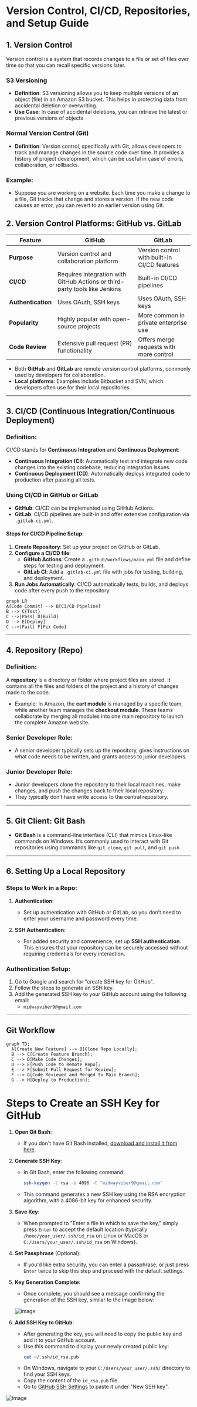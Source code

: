 # Version Control, CI/CD, Repositories, and Setup Guide

## 1. **Version Control**

Version control is a system that records changes to a file or set of files over time so that you can recall specific versions later.

### **S3 Versioning**

- **Definition**: S3 versioning allows you to keep multiple versions of an object (file) in an Amazon S3 bucket. This helps in protecting data from accidental deletion or overwriting.
- **Use Case**: In case of accidental deletions, you can retrieve the latest or previous versions of objects

### **Normal Version Control (Git)**

- **Definition**: Version control, specifically with Git, allows developers to track and manage changes in the source code over time. It provides a history of project development, which can be useful in case of errors, collaboration, or rollbacks.

### **Example**:

- Suppose you are working on a website. Each time you make a change to a file, Git tracks that change and stores a version. If the new code causes an error, you can revert to an earlier version using Git.

## 2. **Version Control Platforms: GitHub vs. GitLab**

| Feature            | GitHub                                                       | GitLab                                       |
| ------------------ | ------------------------------------------------------------ | -------------------------------------------- |
| **Purpose**        | Version control and collaboration platform                   | Version control with built-in CI/CD features |
| **CI/CD**          | Requires integration with GitHub Actions or third-party tools like Jenkins | Built-in CI/CD pipelines                     |
| **Authentication** | Uses OAuth, SSH keys                                         | Uses OAuth, SSH keys                         |
| **Popularity**     | Highly popular with open-source projects                     | More common in private enterprise use        |
| **Code Review**    | Extensive pull request (PR) functionality                    | Offers merge requests with more control      |

- Both **GitHub** and **GitLab** are remote version control platforms, commonly used by developers for collaboration.
- **Local platforms**: Examples include Bitbucket and SVN, which developers often use for their local repositories.

---

## 3. **CI/CD (Continuous Integration/Continuous Deployment)**

### **Definition**:

CI/CD stands for **Continuous Integration** and **Continuous Deployment**:

- **Continuous Integration (CI)**: Automatically test and integrate new code changes into the existing codebase, reducing integration issues.
- **Continuous Deployment (CD)**: Automatically deploys integrated code to production after passing all tests.

### **Using CI/CD in GitHub or GitLab**

- **GitHub**: CI/CD can be implemented using GitHub Actions.
- **GitLab**: CI/CD pipelines are built-in and offer extensive configuration via `.gitlab-ci.yml`.

#### **Steps for CI/CD Pipeline Setup**:

1. **Create Repository**: Set up your project on GitHub or GitLab.
2. **Configure a CI/CD file**:
   - **GitHub Actions**: Create a `.github/workflows/main.yml` file and define steps for testing and deployment.
   - **GitLab CI**: Add a `.gitlab-ci.yml` file with jobs for testing, building, and deployment.
3. **Run Jobs Automatically**: CI/CD automatically tests, builds, and deploys code after every push to the repository.

```mermaid
graph LR
A[Code Commit] --> B[CI/CD Pipeline]
B --> C{Test}
C -->|Pass| D[Build]
D --> E[Deploy]
C -->|Fail| F[Fix Code]
```

---

## 4. **Repository (Repo)**

### **Definition**:

A **repository** is a directory or folder where project files are stored. It contains all the files and folders of the project and a history of changes made to the code.

- Example: In Amazon, the **cart module** is managed by a specific team, while another team manages the **checkout module**. These teams collaborate by merging all modules into one main repository to launch the complete Amazon website.

### **Senior Developer Role**:

- A senior developer typically sets up the repository, gives instructions on what code needs to be written, and grants access to junior developers.

### **Junior Developer Role**:

- Junior developers clone the repository to their local machines, make changes, and push the changes back to their local repository.
- They typically don’t have write access to the central repository.

---

## 5. **Git Client: Git Bash**

- **Git Bash** is a command-line interface (CLI) that mimics Linux-like commands on Windows. It’s commonly used to interact with Git repositories using commands like `git clone`, `git pull`, and `git push`.

---

## 6. **Setting Up a Local Repository**

### **Steps to Work in a Repo**:

1. **Authentication**:
   - Set up authentication with GitHub or GitLab, so you don’t need to enter your username and password every time.

2. **SSH Authentication**:
   - For added security and convenience, set up **SSH authentication**. This ensures that your repository can be securely accessed without requiring credentials for every interaction.

### **Authentication Setup**:

1. Go to Google and search for "create SSH key for GitHub".
2. Follow the steps to generate an SSH key.
3. Add the generated SSH key to your GitHub account using the following email:
   - `midwayviber9@gmail.com`

---

## **Git Workflow**

```mermaid
graph TD;
  A[Create New Feature] --> B[Clone Repo Locally];
  B --> C[Create Feature Branch];
  C --> D[Make Code Changes];
  D --> E[Push Code to Remote Repo];
  E --> F[Submit Pull Request for Review];
  F --> G[Code Reviewed and Merged to Main Branch];
  G --> H[Deploy to Production];
```

# **Steps to Create an SSH Key for GitHub**

1. **Open Git Bash**:
   - If you don't have Git Bash installed, [download and install it from here](https://git-scm.com/).
  
2. **Generate SSH Key**:
   - In Git Bash, enter the following command:
     ```bash
     ssh-keygen -t rsa -b 4096 -C "midwayviber9@gmail.com"
     ```
   - This command generates a new SSH key using the RSA encryption algorithm, with a 4096-bit key for enhanced security.

3. **Save Key**:
   - When prompted to "Enter a file in which to save the key," simply press `Enter` to accept the default location (typically `/home/your_user/.ssh/id_rsa` on Linux or MacOS or `C:/Users/your_user/.ssh/id_rsa` on Windows).

4. **Set Passphrase** (Optional):
   - If you'd like extra security, you can enter a passphrase, or just press `Enter` twice to skip this step and proceed with the default settings.

5. **Key Generation Complete**:
   - Once complete, you should see a message confirming the generation of the SSH key, similar to the image below:
   
   ![image](https://github.com/user-attachments/assets/7f9cf523-3844-4a2b-b824-e84132255db4)

6. **Add SSH Key to GitHub**:
   - After generating the key, you will need to copy the public key and add it to your GitHub account.
   - Use this command to display your newly created public key:
     ```bash
     cat ~/.ssh/id_rsa.pub
     ```
   - On Windows, navigate to your `C:/Users/your_user/.ssh/` directory to find your SSH keys.
   - Copy the content of the `id_rsa.pub` file.
   - Go to [GitHub SSH Settings](https://github.com/settings/keys) to paste it under "New SSH key".


![image](https://github.com/user-attachments/assets/e59ce3ad-0d54-4fe8-adfc-9bfc005c4341)

